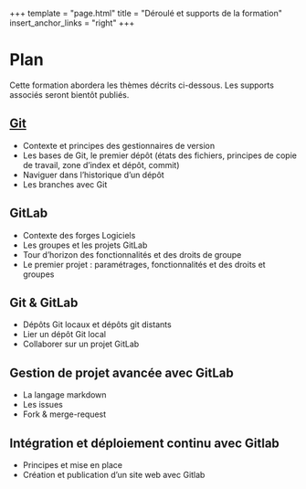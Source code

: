 +++
template = "page.html"
title = "Déroulé et supports de la formation"
insert_anchor_links = "right"
+++

# Plan

Cette formation abordera les thèmes décrits ci-dessous. Les supports associés seront bientôt publiés. 

## [Git](git_cnrs/slides/git.html)

* Contexte et principes des gestionnaires de version
* Les bases de Git, le premier dépôt (états des fichiers, principes de copie de travail, zone d’index et dépôt, commit) 
* Naviguer dans l’historique d’un dépôt 
* Les branches avec Git

## GitLab
* Contexte des forges Logiciels
* Les groupes et les projets GitLab
* Tour d’horizon des fonctionnalités et des droits de groupe
* Le premier projet : paramétrages, fonctionnalités et des droits et groupes

## Git & GitLab

* Dépôts Git locaux et dépôts git distants 
* Lier un dépôt Git local
* Collaborer sur un projet GitLab

## Gestion de projet avancée avec GitLab

* La langage markdown 
* Les issues
* Fork & merge-request

## Intégration et déploiement continu avec Gitlab

* Principes et mise en place
* Création et publication d’un site web avec Gitlab